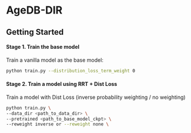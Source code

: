 # AgeDB-DIR

## Getting Started

#### Stage 1. Train the base model
Train a vanilla model as the base model: 
```bash
python train.py --distribution_loss_term_weight 0
```

#### Stage 2. Train a model using RRT + Dist Loss
Train a model with Dist Loss (inverse probability weighting / no weighting)
```bash
python train.py \
--data_dir <path_to_data_dir> \
--pretrained <path_to_base_model_ckpt> \
--reweight inverse or --reweight none \
